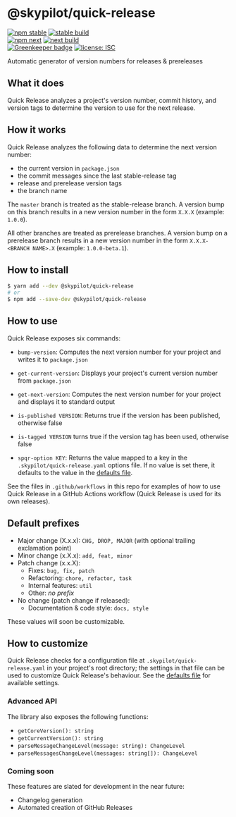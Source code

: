 # @skypilot/quick-release

[![npm stable](https://img.shields.io/npm/v/@skypilot/quick-release?label=stable)](https://www.npmjs.com/package/@skypilot/quick-release)
[![stable build](https://img.shields.io/github/workflow/status/skypilotcc/quick-release/Stable%20release?label=stable%20build)]()  
[![npm next](https://img.shields.io/npm/v/@skypilot/quick-release/next?label=next)](https://www.npmjs.com/package/@skypilot/quick-release)
[![next build](https://img.shields.io/github/workflow/status/skypilotcc/quick-release/Prerelease?branch=next&label=next%20build)]()  
[![Greenkeeper badge](https://badges.greenkeeper.io/skypilotcc/quick-release.svg)](https://greenkeeper.io/)
[![license: ISC](https://img.shields.io/badge/license-ISC-blue.svg)](https://opensource.org/licenses/ISC)

Automatic generator of version numbers for releases & prereleases

## What it does

Quick Release analyzes a project's version number, commit history, and version tags to determine
the version to use for the next release.

## How it works

Quick Release analyzes the following data to determine the next version number:

- the current version in `package.json`
- the commit messages since the last stable-release tag
- release and prerelease version tags
- the branch name

The `master` branch is treated as the stable-release branch. A version bump on this branch
results in a new version number in the form `X.X.X` (example: `1.0.0`).

All other branches are treated as prerelease branches. A version bump on a prerelease branch
results in a new version number in the form `X.X.X-<BRANCH NAME>.X` (example: `1.0.0-beta.1`).

## How to install

```bash
$ yarn add --dev @skypilot/quick-release
# or
$ npm add --save-dev @skypilot/quick-release
```

## How to use

Quick Release exposes six commands:

- `bump-version`: Computes the next version number for your project and writes it to `package.json`

- `get-current-version`: Displays your project's current version number from `package.json`

- `get-next-version`: Computes the next version number for your project and displays it to
standard output

- `is-published VERSION`: Returns true if the version has been published, otherwise false

- `is-tagged VERSION` turns true if the version tag has been used, otherwise false

- `spqr-option KEY`: Returns the value mapped to a key in the `.skypilot/quick-release.yaml` options
file. If no value is set there, it defaults to the value in the
[defaults file](src/scripts/quick-release.defaults.yaml).

See the files in `.github/workflows` in this repo for examples of how to use Quick Release in a
GitHub Actions workflow (Quick Release is used for its own releases).

## Default prefixes

- Major change (X.x.x): `CHG, DROP, MAJOR` (with optional trailing exclamation point)
- Minor change (x.X.x): `add, feat, minor`
- Patch change (x.x.X):
  - Fixes: `bug, fix, patch`
  - Refactoring: `chore, refactor, task`
  - Internal features: `util`
  - Other: _no prefix_
- No change (patch change if released):  
  - Documentation & code style: `docs, style`

These values will soon be customizable.

## How to customize

Quick Release checks for a configuration file at `.skypilot/quick-release.yaml` in your project's
root directory; the settings in that file can be used to customize Quick Release's behaviour.
See the [defaults file](src/scripts/quick-release.defaults.yaml) for available settings.

### Advanced API

The library also exposes the following functions:

- `getCoreVersion(): string`
- `getCurrentVersion(): string`
- `parseMessageChangeLevel(message: string): ChangeLevel`
- `parseMessagesChangeLevel(messages: string[]): ChangeLevel`

### Coming soon

These features are slated for development in the near future:

- Changelog generation
- Automated creation of GitHub Releases
